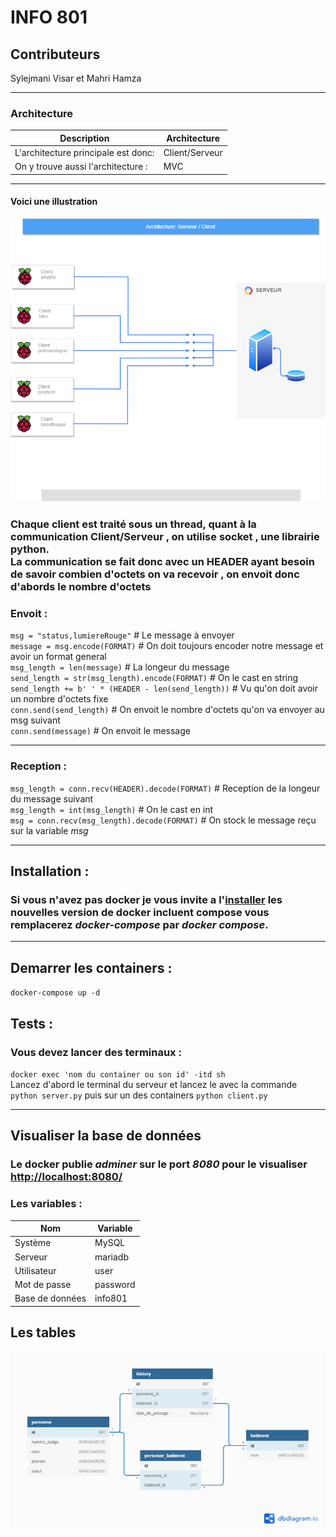 # INFO 801
## Contributeurs
Sylejmani Visar et Mahri Hamza

---
### Architecture
| Description | Architecture |
| ---- | ----------- |
| L'architecture principale est donc: | Client/Serveur |
| On y trouve aussi l'architecture : |MVC |

---
#### Voici une illustration
![alt Architecture](assets/architecture.png)
### Chaque client est traité sous un thread, quant à la communication Client/Serveur , on utilise **socket** , une **librairie** python.<br> La communication se fait donc avec un HEADER ayant besoin de savoir combien d'octets on va recevoir , on envoit donc d'abords le nombre d'octets
### Envoit : 

`msg = "status,lumiereRouge"` # Le message à envoyer <br/>
`message = msg.encode(FORMAT)` # On doit toujours encoder notre message et avoir un format general<br/>
`msg_length = len(message)` # La longeur du message<br/>
`send_length = str(msg_length).encode(FORMAT)` # On le cast en string<br/>
`send_length += b' ' * (HEADER - len(send_length))` # Vu qu'on doit avoir un nombre d'octets fixe<br/>
`conn.send(send_length)` # On envoit le nombre d'octets qu'on va envoyer au msg suivant<br/>
`conn.send(message)` # On envoit le message <br/>

---
### Reception : 
`msg_length = conn.recv(HEADER).decode(FORMAT)` # Reception de la longeur du message suivant<br/>
`msg_length = int(msg_length)` # On le cast en int<br/>
`msg = conn.recv(msg_length).decode(FORMAT)` # On stock le message reçu sur la variable *msg*

---
## Installation :
### Si vous n'avez pas docker je vous invite a l'[installer](https://docs.docker.com/get-docker/) les nouvelles version de docker incluent compose vous remplacerez *docker-compose* par *docker compose*.

---
## Demarrer les containers :
`docker-compose up -d`
## Tests :
### Vous devez lancer des terminaux :
`docker exec 'nom du container ou son id' -itd sh`<br/>
Lancez d'abord le terminal du serveur et lancez le avec la commande `python server.py`
puis sur un des containers `python client.py`

---
## Visualiser la base de données
### Le docker publie *adminer* sur le port *8080* pour le visualiser [http://localhost:8080/](http://localhost:8080/)
### Les variables :
| Nom | Variable |
|---|---|
| Système | MySQL|
| Serveur | mariadb |
| Utilisateur | user |
| Mot de passe | password |
| Base de données | info801 |

## Les tables
![alt Les tables](assets/tables.png)
